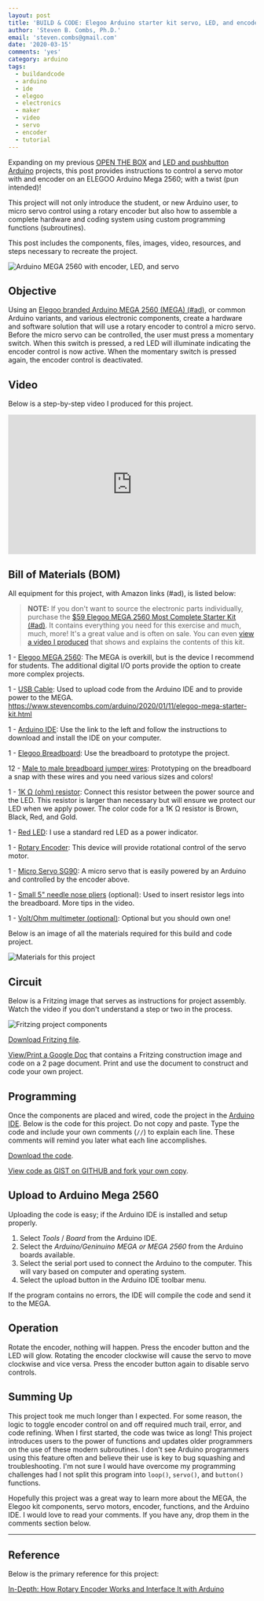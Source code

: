 ```yaml
---
layout: post
title: 'BUILD & CODE: Elegoo Arduino starter kit servo, LED, and encoder project'
author: 'Steven B. Combs, Ph.D.'
email: 'steven.combs@gmail.com'
date: '2020-03-15'
comments: 'yes'
category: arduino
tags:
  - buildandcode
  - arduino
  - ide
  - elegoo
  - electronics
  - maker
  - video
  - servo
  - encoder
  - tutorial
---
```


Expanding on my previous [OPEN THE BOX](https://www.stevencombs.com/arduino/2020/01/11/elegoo-mega-starter-kit.html) and [LED and pushbutton Arduino](https://www.stevencombs.com/arduino/2020/01/20/arduino-hello-world.html) projects, this post provides instructions to control a servo motor with and encoder on an ELEGOO Arduino Mega 2560; with a twist (pun intended)!

This project will not only introduce the student, or new Arduino user, to micro servo control using a rotary encoder but also how to assemble a complete hardware and coding system using custom programming functions (subroutines).

This post includes the components, files, images, video, resources, and steps necessary to recreate the project.

![Arduino MEGA 2560 with encoder, LED, and servo](/images/posts/2020-03-15-arduino-micro-servo/arduino-led-encoder-servo.jpg)

## Objective

Using an [Elegoo branded Arduino MEGA 2560 (MEGA) (#ad)](https://amzn.to/362vn2V), or common Arduino variants, and various electronic components, create a hardware and software solution that will use a rotary encoder to control a micro servo. Before the micro servo can be controlled, the user must press a momentary switch. When this switch is pressed, a red LED will illuminate indicating the encoder control is now active. When the momentary switch is pressed again, the encoder control is deactivated.

## Video

Below is a step-by-step video I produced for this project.

<div style="position:relative;padding-top:56.25%;">
  <p><iframe src="https://www.youtube.com/embed/pVdh0EwnERk" frameborder="0" allowfullscreen
    style="position:absolute;top:0;left:0;width:100%;height:100%;"></iframe></p>
</div>

## Bill of Materials (BOM)

All equipment for this project, with Amazon links (#ad), is listed below:

> **NOTE:** If you don't want to source the electronic parts individually, purchase the [$59 Elegoo MEGA 2560 Most Complete Starter Kit (#ad)](https://amzn.to/2Rqsio6). It contains everything you need for this exercise and much, much, more! It's a great value and is often on sale. You can even [view a video I produced](https://youtu.be/jY8Jj0Rim70) that shows and explains the contents of this kit.

1 - [Elegoo MEGA 2560](https://amzn.to/362vn2V): The MEGA is overkill, but is the device I recommend for students. The additional digital I/O ports provide the option to create more complex projects.

1 - [USB Cable](https://amzn.to/2uX7xst): Used to upload code from the Arduino IDE and to provide power to the MEGA.
https://www.stevencombs.com/arduino/2020/01/11/elegoo-mega-starter-kit.html

1 - [Arduino IDE](https://www.arduino.cc/en/main/software): Use the link to the left and follow the instructions to download and install the IDE on your computer.

1 - [Elegoo Breadboard](https://amzn.to/377CB7e): Use the breadboard to prototype the project.

12 - [Male to male breadboard jumper wires](https://amzn.to/2ufQf9z): Prototyping on the breadboard a snap with these wires and you need various sizes and colors!

1 - [1K Ω (ohm) resistor](https://amzn.to/2u8s8Ke): Connect this resistor between the power source and the LED. This resistor is larger than necessary but will ensure we protect our LED when we apply power. The color code for a 1K Ω resistor is Brown, Black, Red, and Gold.

1 - [Red LED](https://amzn.to/2UcAKZq): I use a standard red LED as a power indicator.

1 - [Rotary Encoder](https://amzn.to/3dmU7YE): This device will provide rotational control of the servo motor.

1 - [Micro Servo SG90](https://amzn.to/3cDgtol): A micro servo that is easily powered by an Arduino and controlled by the encoder above.

1 - [Small 5" needle nose pliers](https://amzn.to/2G003Hy) (optional): Used to insert resistor legs into the breadboard. More tips in the video.

1 - [Volt/Ohm multimeter (optional)](https://amzn.to/2ufV9mZ): Optional but you should own one!

Below is an image of all the materials required for this build and code project.

![Materials for this project](/images/posts/2020-03-15-arduino-micro-servo/arduino-servo-encoder-materials.jpg)

## Circuit

Below is a Fritzing image that serves as instructions for project assembly. Watch the video if you don't understand a step or two in the process.

![Fritzing project components](/images/posts/2020-03-15-arduino-micro-servo/arduino-led-encoder-servo_bb.png)

[Download Fritzing file](/images/posts/2020-03-15-arduino-micro-servo/arduino-led-encoder-servo.fzz).

[View/Print a Google Doc](https://docs.google.com/document/d/1zsiHF412hbn_6jT24qbFMkBAfLY20gssL4km8vUDkak/edit?usp=sharing) that contains a Fritzing construction image and code on a 2 page document. Print and use the document to construct and code your own project.

## Programming

Once the components are placed and wired, code the project in the [Arduino IDE](https://www.arduino.cc/en/main/software). Below is the code for this project. Do not copy and paste. Type the code and include your own comments (`//`) to explain each line. These comments will remind you later what each line accomplishes.

<script src="https://gist.github.com/stevencombs/4d800dbfed5fac867992ad30c50044ad.js"></script>

[Download the code](/images/posts/2020-03-15-arduino-micro-servo/encoder-servo-led-switch/encoder-servo-led-switch.ino).

[View code as GIST on GITHUB and fork your own copy](https://gist.github.com/stevencombs/4d800dbfed5fac867992ad30c50044ad).

## Upload to Arduino Mega 2560

Uploading the code is easy; if the Arduino IDE is installed and setup properly.

1. Select _Tools_ / _Board_ from the Arduino IDE.
2. Select the _Arduino/Geninuino MEGA or MEGA 2560_ from the Arduino boards available.
3. Select the serial port used to connect the Arduino to the computer. This will vary based on computer and operating system.
4. Select the upload button in the Arduino IDE toolbar menu.

If the program contains no errors, the IDE will compile the code and send it to the MEGA.

## Operation

Rotate the encoder, nothing will happen. Press the encoder button and the LED will glow. Rotating the encoder clockwise will cause the servo to move clockwise and vice versa. Press the encoder button again to disable servo controls.

## Summing Up

This project took me much longer than I expected. For some reason, the logic to toggle encoder control on and off required much trail, error, and code refining. When I first started, the code was twice as long! This project introduces users to the power of functions and updates older programmers on the use of these modern subroutines. I don't see Arduino programmers using this feature often and believe their use is key to bug squashing and troubleshooting. I'm not sure I would have overcome my programming challenges had I not split this program into `loop()`, `servo()`, and `button()` functions.

Hopefully this project was a great way to learn more about the MEGA, the Elegoo kit components, servo motors, encoder, functions, and the Arduino IDE. I would love to read your comments. If you have any, drop them in the comments section below.

<hr>

## Reference

Below is the primary reference for this project:

[In-Depth: How Rotary Encoder Works and Interface It with Arduino](https://lastminuteengineers.com/rotary-encoder-arduino-tutorial/)

